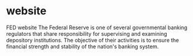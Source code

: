 # website
FED website
The Federal Reserve is one of several governmental banking regulators that share responsibility for supervising and examining depository institutions. The objective of their activities is to ensure the financial strength and stability of the nation's banking system.
